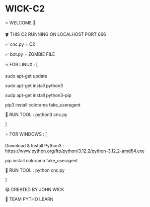 # WICK-C2
⭐ WELCOME 🎂

🍀 THIS C2 RUNNING ON LOCALHOST PORT 666

✅ cnc.py = C2

✅ bot.py = ZOMBIE FILE

⭐ FOR LINUX : [

sudo apt-get update

sudo apt-get install python3

sudp apt-get install python3-pip

pip3 install colorama fake_useragent

🧨 RUN TOOL : python3 cnc.py

]

⭐ FOR WINDOWS : [

Download & Install Python3 : https://www.python.org/ftp/python/3.12.2/python-3.12.2-amd64.exe

pip install colorama fake_useragent

🧨 RUN TOOL : python cnc.py

]

😁 CREATED BY JOHN WICK 

🍕 TEAM PYTHO LEARN
